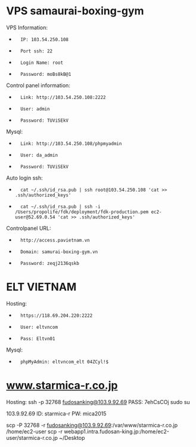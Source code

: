 VPS samaurai-boxing-gym
======
VPS Information:
-       IP: 103.54.250.108
-       Port ssh: 22
-       Login Name: root
-       Password: moBs8kB@1


Control panel information:
-       Link: http://103.54.250.108:2222
-       User: admin
-       Password: TUViSEkV


Mysql:
-       Link: http://103.54.250.108/phpmyadmin
-       User: da_admin
-       Password: TUViSEkV


Auto login ssh:


-       cat ~/.ssh/id_rsa.pub | ssh root@103.54.250.108 'cat >> .ssh/authorized_keys'
-       cat ~/.ssh/id_rsa.pub | ssh -i /Users/propolife/fdk/deployment/fdk-production.pem ec2-user@52.69.0.54 'cat >> .ssh/authorized_keys'


Controlpanel URL:
-       http://access.pavietnam.vn
-       Domain: samurai-boxing-gym.vn
-       Password: zeqj2136qskb




ELT VIETNAM
======

Hosting:
-       https://118.69.204.220:2222
-       User: eltvncom
-       Pass: Eltvn01


Mysql:
-       phpMyAdmin: eltvncom_elt 04ZCyl!$



www.starmica-r.co.jp
======

Hosting:
  ssh -p 32768 fudosanking@103.9.92.69
  PASS: 7ehCsCOj
  sudo su

  103.9.92.69
  ID: starmica-r
  PW: mica2015

  scp -P 32768 -r fudosanking@103.9.92.69:/var/www/starmica-r.co.jp /home/ec2-user
  scp -r webapp1.intra.fudosan-king.jp:/home/ec2-user/starmica-r.co.jp ~/Desktop
